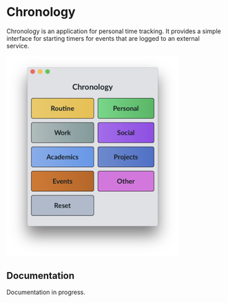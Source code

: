 # Chronology

Chronology is an application for personal time tracking. It provides a simple interface for starting timers for events that are logged to an external service.

<img alt="Chronology" width="400px" src="docs/img/chronology.png" />

## Documentation

Documentation in progress.

